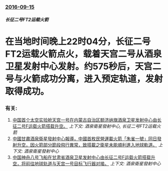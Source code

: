 ### [2016-09-15](/news/2016/09/15/index.md)

##### 长征二号FT2运载火箭
# 在当地时间晚上22时04分，长征二号FT2运载火箭点火，载着天宫二号从酒泉卫星发射中心发射。约575秒后，天宫二号与火箭成功分离，进入预定轨道，发射取得成功。




### 有关:

1. [ 中国首个太空实验舱天宫一号在内蒙古自治区额济纳旗酒泉卫星发射中心由长征二号F运载火箭搭载升空。](/news/2011/09/29/中国首个太空实验舱天宫一号在内蒙古自治区额济纳旗酒泉卫星发射中心由长征二号F运载火箭搭载升空.md) _上下文: 酒泉衛星發射中心, 长征二号FT2运载火箭_
2. [中國甘肅酒泉衛星發射中心報導，中國首枚民營運載火箭「朱雀一號」同日發射升空，因火箭部分節段飛行異常，致搭載之衛星未能順利進入地球軌道。](/news/2018/10/27/中國甘肅酒泉衛星發射中心報導-中國首枚民營運載火箭-朱雀一號-同日發射升空-因火箭部分節段飛行異常-致搭載之衛星未能順利.md) _上下文: 酒泉衛星發射中心_
3. [中国神舟八号飞船在甘肃省酒泉卫星发射中心由长征二号F运载火箭搭载升空，将前往地球轨道与天宫一号目标飞行器对接。](/news/2011/11/1/中国神舟八号飞船在甘肃省酒泉卫星发射中心由长征二号F运载火箭搭载升空-将前往地球轨道与天宫一号目标飞行器对接.md) _上下文: 酒泉衛星發射中心_
